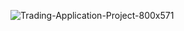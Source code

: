 ![Trading-Application-Project-800x571](https://github.com/user-attachments/assets/acd7db77-dc54-4389-bc03-762498ea2df6)

